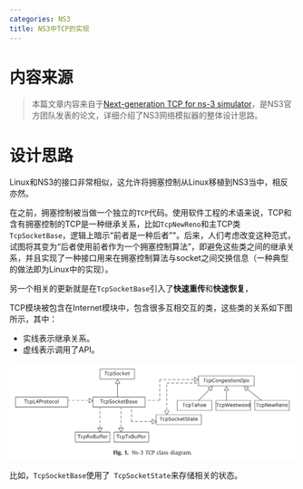 ```yaml
---
categories: NS3
title: NS3中TCP的实现
---
```


# 内容来源

> 本篇文章内容来自于[Next-generation TCP for ns-3 simulator](<https://www.sciencedirect.com/science/article/pii/S1569190X15300939>)，是NS3官方团队发表的论文，详细介绍了NS3网络模拟器的整体设计思路。

# 设计思路

Linux和NS3的接口非常相似，这允许将拥塞控制从Linux移植到NS3当中，相反亦然。

在之前，拥塞控制被当做一个独立的`TCP`代码。使用软件工程的术语来说，TCP和含有拥塞控制的TCP是一种继承关系，比如`TcpNewReno`和主TCP类`TcpSocketBase`，逻辑上暗示“前者是一种后者”"。后来，人们考虑改变这种范式，试图将其变为“后者使用前者作为一个拥塞控制算法”，即避免这些类之间的继承关系，并且实现了一种接口用来在拥塞控制算法与socket之间交换信息（一种典型的做法即为Linux中的实现）。

另一个相关的更新就是在`TcpSocketBase`引入了**快速重传**和**快速恢复**，

TCP模块被包含在Internet模块中，包含很多互相交互的类，这些类的关系如下图所示，其中：

- 实线表示继承关系。
- 虚线表示调用了API。

![](../../img/classes.png)

比如，`TcpSocketBase`使用了` TcpSocketState`来存储相关的状态。